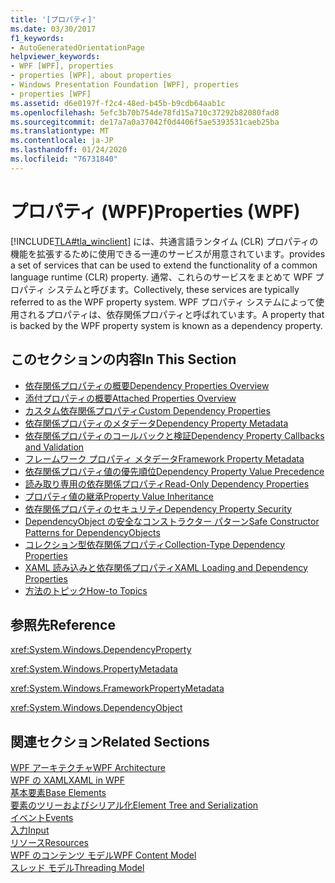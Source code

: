 ```yaml
---
title: '[プロパティ]'
ms.date: 03/30/2017
f1_keywords:
- AutoGeneratedOrientationPage
helpviewer_keywords:
- WPF [WPF], properties
- properties [WPF], about properties
- Windows Presentation Foundation [WPF], properties
- properties [WPF]
ms.assetid: d6e0197f-f2c4-48ed-b45b-b9cdb64aab1c
ms.openlocfilehash: 5efc3b70b754de78fd15a710c37292b82080fad8
ms.sourcegitcommit: de17a7a0a37042f0d4406f5ae5393531caeb25ba
ms.translationtype: MT
ms.contentlocale: ja-JP
ms.lasthandoff: 01/24/2020
ms.locfileid: "76731840"
---
```

# <a name="properties-wpf"></a><span data-ttu-id="6e665-102">プロパティ (WPF)</span><span class="sxs-lookup"><span data-stu-id="6e665-102">Properties (WPF)</span></span>
[!INCLUDE[TLA#tla_winclient](../../../../includes/tlasharptla-winclient-md.md)] <span data-ttu-id="6e665-103">には、共通言語ランタイム (CLR) プロパティの機能を拡張するために使用できる一連のサービスが用意されています。</span><span class="sxs-lookup"><span data-stu-id="6e665-103">provides a set of services that can be used to extend the functionality of a common language runtime (CLR) property.</span></span> <span data-ttu-id="6e665-104">通常、これらのサービスをまとめて WPF プロパティ システムと呼びます。</span><span class="sxs-lookup"><span data-stu-id="6e665-104">Collectively, these services are typically referred to as the WPF property system.</span></span> <span data-ttu-id="6e665-105">WPF プロパティ システムによって使用されるプロパティは、依存関係プロパティと呼ばれています。</span><span class="sxs-lookup"><span data-stu-id="6e665-105">A property that is backed by the WPF property system is known as a dependency property.</span></span>  
  
## <a name="in-this-section"></a><span data-ttu-id="6e665-106">このセクションの内容</span><span class="sxs-lookup"><span data-stu-id="6e665-106">In This Section</span></span>  

- [<span data-ttu-id="6e665-107">依存関係プロパティの概要</span><span class="sxs-lookup"><span data-stu-id="6e665-107">Dependency Properties Overview</span></span>](dependency-properties-overview.md)
- [<span data-ttu-id="6e665-108">添付プロパティの概要</span><span class="sxs-lookup"><span data-stu-id="6e665-108">Attached Properties Overview</span></span>](attached-properties-overview.md)
- [<span data-ttu-id="6e665-109">カスタム依存関係プロパティ</span><span class="sxs-lookup"><span data-stu-id="6e665-109">Custom Dependency Properties</span></span>](custom-dependency-properties.md)
- [<span data-ttu-id="6e665-110">依存関係プロパティのメタデータ</span><span class="sxs-lookup"><span data-stu-id="6e665-110">Dependency Property Metadata</span></span>](dependency-property-metadata.md)
- [<span data-ttu-id="6e665-111">依存関係プロパティのコールバックと検証</span><span class="sxs-lookup"><span data-stu-id="6e665-111">Dependency Property Callbacks and Validation</span></span>](dependency-property-callbacks-and-validation.md)
- [<span data-ttu-id="6e665-112">フレームワーク プロパティ メタデータ</span><span class="sxs-lookup"><span data-stu-id="6e665-112">Framework Property Metadata</span></span>](framework-property-metadata.md)
- [<span data-ttu-id="6e665-113">依存関係プロパティ値の優先順位</span><span class="sxs-lookup"><span data-stu-id="6e665-113">Dependency Property Value Precedence</span></span>](dependency-property-value-precedence.md)
- [<span data-ttu-id="6e665-114">読み取り専用の依存関係プロパティ</span><span class="sxs-lookup"><span data-stu-id="6e665-114">Read-Only Dependency Properties</span></span>](read-only-dependency-properties.md)
- [<span data-ttu-id="6e665-115">プロパティ値の継承</span><span class="sxs-lookup"><span data-stu-id="6e665-115">Property Value Inheritance</span></span>](property-value-inheritance.md)
- [<span data-ttu-id="6e665-116">依存関係プロパティのセキュリティ</span><span class="sxs-lookup"><span data-stu-id="6e665-116">Dependency Property Security</span></span>](dependency-property-security.md)
- [<span data-ttu-id="6e665-117">DependencyObject の安全なコンストラクター パターン</span><span class="sxs-lookup"><span data-stu-id="6e665-117">Safe Constructor Patterns for DependencyObjects</span></span>](safe-constructor-patterns-for-dependencyobjects.md)
- [<span data-ttu-id="6e665-118">コレクション型依存関係プロパティ</span><span class="sxs-lookup"><span data-stu-id="6e665-118">Collection-Type Dependency Properties</span></span>](collection-type-dependency-properties.md)
- [<span data-ttu-id="6e665-119">XAML 読み込みと依存関係プロパティ</span><span class="sxs-lookup"><span data-stu-id="6e665-119">XAML Loading and Dependency Properties</span></span>](xaml-loading-and-dependency-properties.md)
- [<span data-ttu-id="6e665-120">方法のトピック</span><span class="sxs-lookup"><span data-stu-id="6e665-120">How-to Topics</span></span>](properties-how-to-topics.md)
  
## <a name="reference"></a><span data-ttu-id="6e665-121">参照先</span><span class="sxs-lookup"><span data-stu-id="6e665-121">Reference</span></span>  
 <xref:System.Windows.DependencyProperty>  
  
 <xref:System.Windows.PropertyMetadata>  
  
 <xref:System.Windows.FrameworkPropertyMetadata>  
  
 <xref:System.Windows.DependencyObject>  
  
## <a name="related-sections"></a><span data-ttu-id="6e665-122">関連セクション</span><span class="sxs-lookup"><span data-stu-id="6e665-122">Related Sections</span></span>  
 [<span data-ttu-id="6e665-123">WPF アーキテクチャ</span><span class="sxs-lookup"><span data-stu-id="6e665-123">WPF Architecture</span></span>](wpf-architecture.md)  
  [<span data-ttu-id="6e665-124">WPF の XAML</span><span class="sxs-lookup"><span data-stu-id="6e665-124">XAML in WPF</span></span>](xaml-in-wpf.md)  
  [<span data-ttu-id="6e665-125">基本要素</span><span class="sxs-lookup"><span data-stu-id="6e665-125">Base Elements</span></span>](base-elements.md)  
  [<span data-ttu-id="6e665-126">要素のツリーおよびシリアル化</span><span class="sxs-lookup"><span data-stu-id="6e665-126">Element Tree and Serialization</span></span>](element-tree-and-serialization.md)  
  [<span data-ttu-id="6e665-127">イベント</span><span class="sxs-lookup"><span data-stu-id="6e665-127">Events</span></span>](events-wpf.md)  
  [<span data-ttu-id="6e665-128">入力</span><span class="sxs-lookup"><span data-stu-id="6e665-128">Input</span></span>](input-wpf.md)  
  [<span data-ttu-id="6e665-129">リソース</span><span class="sxs-lookup"><span data-stu-id="6e665-129">Resources</span></span>](resources-wpf.md)  
  [<span data-ttu-id="6e665-130">WPF のコンテンツ モデル</span><span class="sxs-lookup"><span data-stu-id="6e665-130">WPF Content Model</span></span>](../controls/wpf-content-model.md)  
  [<span data-ttu-id="6e665-131">スレッド モデル</span><span class="sxs-lookup"><span data-stu-id="6e665-131">Threading Model</span></span>](threading-model.md)
